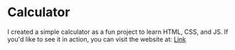 # Calculator
I created a simple calculator as a fun project to learn HTML, CSS, and JS.
If you'd like to see it in action, you can visit the website at:
<a href="https://masoudnazarii.github.io/Calculator/">Link</a>
